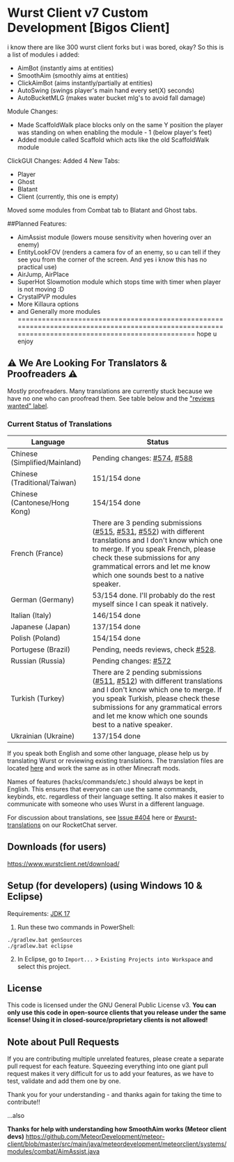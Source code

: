 # Wurst Client v7 Custom Development [Bigos Client]
i know there are like 300 wurst client forks but i was bored, okay? So this is a list of modules i added:
- AimBot (instantly aims at entities)
- SmoothAim (smoothly aims at entities)
- ClickAimBot (aims instantly/partially at entities)
- AutoSwing (swings player's main hand every set(X) seconds)
- AutoBucketMLG (makes water bucket mlg's to avoid fall damage)

Module Changes:
- Made ScaffoldWalk place blocks only on the same Y position the player was standing on when enabling the module - 1 (below player's feet)
- Added module called Scaffold which acts like the old ScaffoldWalk module

ClickGUI Changes:
Added 4 New Tabs:
- Player
- Ghost
- Blatant
- Client (currently, this one is empty)

Moved some modules from Combat tab to Blatant and Ghost tabs.

##Planned Features:
- AimAssist module (lowers mouse sensitivity when hovering over an enemy)
- EntityLookFOV (renders a camera fov of an enemy, so u can tell if they see you from the corner of the screen. And yes i know this has no practical use)
- AirJump, AirPlace
- SuperHot Slowmotion module which stops time with timer when player is not moving :D
- CrystalPVP modules
- More Killaura options
- and Generally more modules
==================================================================================================================================================
hope u enjoy

## ⚠ We Are Looking For Translators & Proofreaders ⚠

Mostly proofreaders. Many translations are currently stuck because we have no one who can proofread them. See table below and the ["reviews wanted" label](https://github.com/Wurst-Imperium/Wurst7/pulls?q=is%3Aopen+label%3A%22reviews+wanted%22+label%3Atranslation).

### Current Status of Translations

|Language|Status|
|--------|--------|
|Chinese (Simplified/Mainland)|Pending changes: [#574](https://github.com/Wurst-Imperium/Wurst7/pull/574), [#588](https://github.com/Wurst-Imperium/Wurst7/pull/588)|
|Chinese (Traditional/Taiwan)|151/154 done|
|Chinese (Cantonese/Hong Kong)|154/154 done|
|French (France)|There are 3 pending submissions ([#515](https://github.com/Wurst-Imperium/Wurst7/pull/515), [#531](https://github.com/Wurst-Imperium/Wurst7/pull/531), [#552](https://github.com/Wurst-Imperium/Wurst7/pull/552)) with different translations and I don't know which one to merge. If you speak French, please check these submissions for any grammatical errors and let me know which one sounds best to a native speaker.|
|German (Germany)|53/154 done. I'll probably do the rest myself since I can speak it natively.|
|Italian (Italy)|146/154 done|
|Japanese (Japan)|137/154 done|
|Polish (Poland)|154/154 done|
|Portugese (Brazil)|Pending, needs reviews, check [#528](https://github.com/Wurst-Imperium/Wurst7/pull/528).|
|Russian (Russia)|Pending changes: [#572](https://github.com/Wurst-Imperium/Wurst7/pull/572)|
|Turkish (Turkey)|There are 2 pending submissions ([#511](https://github.com/Wurst-Imperium/Wurst7/pull/511), [#512](https://github.com/Wurst-Imperium/Wurst7/pull/512)) with different translations and I don't know which one to merge. If you speak Turkish, please check these submissions for any grammatical errors and let me know which one sounds best to a native speaker. |
|Ukrainian (Ukraine)|137/154 done|

If you speak both English and some other language, please help us by translating Wurst or reviewing existing translations. The translation files are located [here](https://github.com/Wurst-Imperium/Wurst7/tree/master/src/main/resources/assets/wurst/lang) and work the same as in other Minecraft mods.

Names of features (hacks/commands/etc.) should always be kept in English. This ensures that everyone can use the same commands, keybinds, etc. regardless of their language setting. It also makes it easier to communicate with someone who uses Wurst in a different language.

For discussion about translations, see [Issue #404](https://github.com/Wurst-Imperium/Wurst7/issues/404) here or [#wurst-translations](https://chat.wurstimperium.net/channel/wurst-translations) on our RocketChat server.

## Downloads (for users)

https://www.wurstclient.net/download/

## Setup (for developers) (using Windows 10 & Eclipse)

Requirements: [JDK 17](https://adoptium.net/?variant=openjdk17&jvmVariant=hotspot)

1. Run these two commands in PowerShell:

```
./gradlew.bat genSources
./gradlew.bat eclipse
```

2. In Eclipse, go to `Import...` > `Existing Projects into Workspace` and select this project.

## License

This code is licensed under the GNU General Public License v3. **You can only use this code in open-source clients that you release under the same license! Using it in closed-source/proprietary clients is not allowed!**

## Note about Pull Requests

If you are contributing multiple unrelated features, please create a separate pull request for each feature. Squeezing everything into one giant pull request makes it very difficult for us to add your features, as we have to test, validate and add them one by one.

Thank you for your understanding - and thanks again for taking the time to contribute!!




...also

**Thanks for help with understanding how SmoothAim works (Meteor client devs)**
https://github.com/MeteorDevelopment/meteor-client/blob/master/src/main/java/meteordevelopment/meteorclient/systems/modules/combat/AimAssist.java
